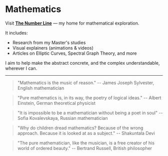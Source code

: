 # Mathematics

Visit [**The Number Line**](https://fishfugu.github.io/the-number-line/index.html) — my home for mathematical exploration.

It includes:

- Research from my Master's studies
- Visual explainers (animations & videos)
- Articles on Elliptic Curves, Spectral Graph Theory, and more

I aim to help make the abstract concrete, and the complex understandable, wherever I can.

---

> "Mathematics is the music of reason." -- James Joseph Sylvester, English mathematician

> "Pure mathematics is, in its way, the poetry of logical ideas." -- Albert Einstein, German theoretical physicist

> "It is impossible to be a mathematician without being a poet in soul" -- Sofia Kovalevskaya, Russian mathematician

> "Why do children dread mathematics? Because of the wrong approach. Because it is looked at as a subject." -- Shakuntala Devi

> "The pure mathematician, like the musician, is a free creator of his world of ordered beauty." -- Bertrand Russell, British philosopher
